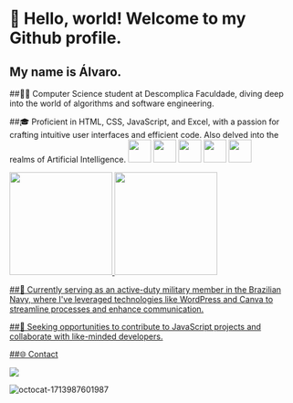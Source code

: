 # 👋 Hello, world! Welcome to my Github profile.

## My name is Álvaro.

##👨‍💻 Computer Science student at Descomplica Faculdade, diving deep into the world of algorithms and software engineering.

##🎓 Proficient in HTML, CSS, JavaScript, and Excel, with a passion for crafting intuitive user interfaces and efficient code. Also delved into the realms of Artificial Intelligence.
<img src="https://cdn.jsdelivr.net/gh/devicons/devicon@latest/icons/javascript/javascript-plain.svg" width="40" height="40"/>
<img src="https://cdn.jsdelivr.net/gh/devicons/devicon@latest/icons/html5/html5-original.svg" width="40" height="40"/>
<img src="https://cdn.jsdelivr.net/gh/devicons/devicon@latest/icons/css3/css3-original.svg" width="40" height="40"/>
<img src="https://cdn.jsdelivr.net/gh/devicons/devicon@latest/icons/tailwindcss/tailwindcss-original-wordmark.svg" width="40" height="40"/>
<img src="https://cdn.jsdelivr.net/gh/devicons/devicon@latest/icons/wordpress/wordpress-original.svg" width="40" height="40"/>

<div>
<a href="https://github.com/danielpqds">
<img loading="lazy" height="180em" src="https://github-readme-stats.vercel.app/api/top-langs/?username=danielpqds&layout=compact&langs_count=7&theme=dracula"/>
<img loading="lazy" height="180em" src="https://github-readme-stats.vercel.app/api?username=danielpqds&show_icons=true&theme=dracula&include_all_commits=true&count_private=true"/>
</div>

##🔧 Currently serving as an active-duty military member in the Brazilian Navy, where I've leveraged technologies like WordPress and Canva to streamline processes and enhance communication.

##🌟 Seeking opportunities to contribute to JavaScript projects and collaborate with like-minded developers.

##🌐 Contact

<a href=(https://www.linkedin.com/in/%C3%A1lvaro-daniel-5a76562a9/) target="_blank"><img loading="lazy" src="https://img.shields.io/badge/-LinkedIn-%230077B5?style=for-the-badge&logo=linkedin&logoColor=white" target="_blank"></a> 


![octocat-1713987601987](https://github.com/danielpqds/danielpqds/assets/155841513/bae0fb6f-cc07-432b-9b44-a2f0d86de081)




